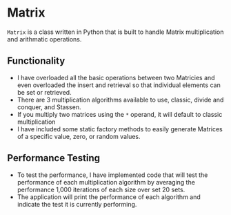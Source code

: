 # Matrix

`Matrix` is a class written in Python that is built to handle Matrix multiplication and arithmatic operations.

## Functionality

- I have overloaded all the basic operations between two Matricies and even overloaded the insert and retrieval so that individual elements can be set or retrieved.
- There are 3 multiplication algorithms available to use, classic, divide and conquer, and Stassen.
- If you multiply two matrices using the `*` operand, it will default to classic multiplication
- I have included some static factory methods to easily generate Matrices of a specific value, zero, or random values.

## Performance Testing

- To test the performance, I have implemented code that will test the performance of each multiplication algorithm by averaging the performance 1,000 iterations of each size over set 20 sets.
- The application will print the performance of each algorithm and indicate the test it is currently performing.
